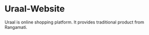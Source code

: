 # Uraal-Website
Uraal is online shopping platform. It provides traditional product from Rangamati. 
